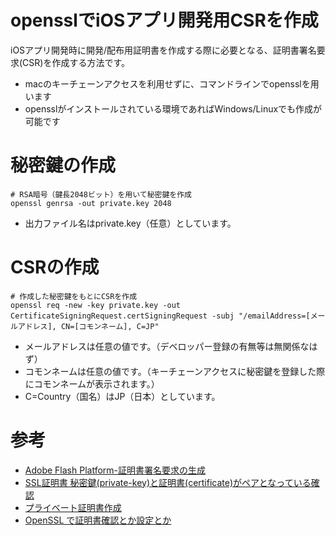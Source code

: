 # opensslでiOSアプリ開発用CSRを作成
iOSアプリ開発時に開発/配布用証明書を作成する際に必要となる、証明書署名要求(CSR)を作成する方法です。

 - macのキーチェーンアクセスを利用せずに、コマンドラインでopensslを用います
 - opensslがインストールされている環境であればWindows/Linuxでも作成が可能です

# 秘密鍵の作成

```
# RSA暗号（鍵長2048ビット）を用いて秘密鍵を作成
openssl genrsa -out private.key 2048
```
 - 出力ファイル名はprivate.key（任意）としています。

# CSRの作成

```
# 作成した秘密鍵をもとにCSRを作成
openssl req -new -key private.key -out CertificateSigningRequest.certSigningRequest -subj "/emailAddress=[メールアドレス], CN=[コモンネーム], C=JP"
```
 - メールアドレスは任意の値です。（デベロッパー登録の有無等は無関係なはず）
 - コモンネームは任意の値です。（キーチェーンアクセスに秘密鍵を登録した際にコモンネームが表示されます。）
 - C=Country（国名）はJP（日本）としています。


# 参考
 -  [Adobe Flash Platform-証明書署名要求の生成](http://help.adobe.com/ja_JP/as3/iphone/WS144092a96ffef7cc-371badff126abc17b1f-8000.html)
 - [SSL証明書 秘密鍵(private-key)と証明書(certificate)がペアとなっている確認](http://qiita.com/magnet-ii/items/86204801d5f87e2da2fb)
 - [プライベート証明書作成](http://qiita.com/saito400/items/f73ee897ab142a428167)
 - [OpenSSL で証明書確認とか設定とか](http://qiita.com/a_yasui/items/2e81b0fe77e1a62f2272)

